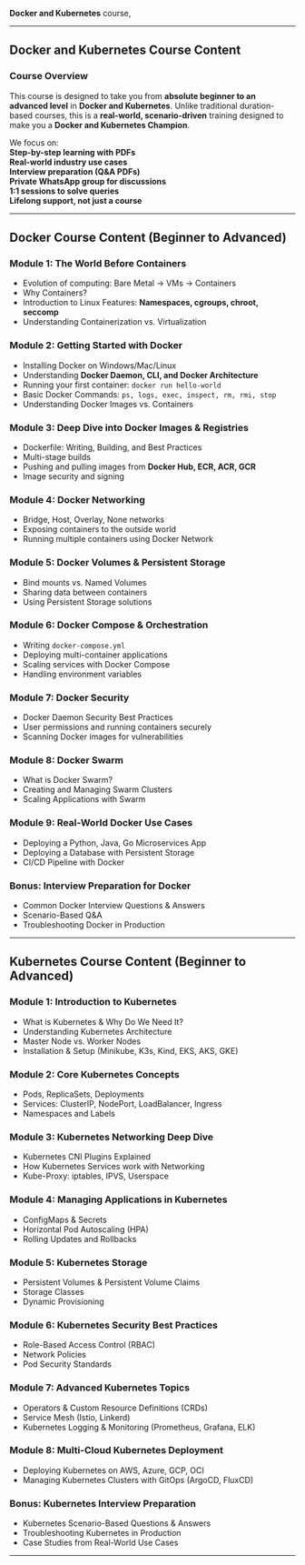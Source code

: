  **Docker and Kubernetes** course, 

---

## **Docker and Kubernetes Course Content**  

### **Course Overview**  
This course is designed to take you from **absolute beginner to an advanced level** in **Docker and Kubernetes**. Unlike traditional duration-based courses, this is a **real-world, scenario-driven** training designed to make you a **Docker and Kubernetes Champion**.  

We focus on:  
 **Step-by-step learning with PDFs**  
 **Real-world industry use cases**  
 **Interview preparation (Q&A PDFs)**  
 **Private WhatsApp group for discussions**  
 **1:1 sessions to solve queries**  
 **Lifelong support, not just a course**  

---

## **Docker Course Content (Beginner to Advanced)**  

### **Module 1: The World Before Containers**  
- Evolution of computing: Bare Metal → VMs → Containers  
- Why Containers?  
- Introduction to Linux Features: **Namespaces, cgroups, chroot, seccomp**  
- Understanding Containerization vs. Virtualization  

### **Module 2: Getting Started with Docker**  
- Installing Docker on Windows/Mac/Linux  
- Understanding **Docker Daemon, CLI, and Docker Architecture**  
- Running your first container: `docker run hello-world`  
- Basic Docker Commands: `ps, logs, exec, inspect, rm, rmi, stop`  
- Understanding Docker Images vs. Containers  

### **Module 3: Deep Dive into Docker Images & Registries**  
- Dockerfile: Writing, Building, and Best Practices  
- Multi-stage builds  
- Pushing and pulling images from **Docker Hub, ECR, ACR, GCR**  
- Image security and signing  

### **Module 4: Docker Networking**  
- Bridge, Host, Overlay, None networks  
- Exposing containers to the outside world  
- Running multiple containers using Docker Network  

### **Module 5: Docker Volumes & Persistent Storage**  
- Bind mounts vs. Named Volumes  
- Sharing data between containers  
- Using Persistent Storage solutions  

### **Module 6: Docker Compose & Orchestration**  
- Writing `docker-compose.yml`  
- Deploying multi-container applications  
- Scaling services with Docker Compose  
- Handling environment variables  

### **Module 7: Docker Security**  
- Docker Daemon Security Best Practices  
- User permissions and running containers securely  
- Scanning Docker images for vulnerabilities  

### **Module 8: Docker Swarm**  
- What is Docker Swarm?  
- Creating and Managing Swarm Clusters  
- Scaling Applications with Swarm  

### **Module 9: Real-World Docker Use Cases**  
- Deploying a Python, Java, Go Microservices App  
- Deploying a Database with Persistent Storage  
- CI/CD Pipeline with Docker  

### **Bonus: Interview Preparation for Docker**  
- Common Docker Interview Questions & Answers  
- Scenario-Based Q&A  
- Troubleshooting Docker in Production  

---

## **Kubernetes Course Content (Beginner to Advanced)**  

### **Module 1: Introduction to Kubernetes**  
- What is Kubernetes & Why Do We Need It?  
- Understanding Kubernetes Architecture  
- Master Node vs. Worker Nodes  
- Installation & Setup (Minikube, K3s, Kind, EKS, AKS, GKE)  

### **Module 2: Core Kubernetes Concepts**  
- Pods, ReplicaSets, Deployments  
- Services: ClusterIP, NodePort, LoadBalancer, Ingress  
- Namespaces and Labels  

### **Module 3: Kubernetes Networking Deep Dive**  
- Kubernetes CNI Plugins Explained  
- How Kubernetes Services work with Networking  
- Kube-Proxy: iptables, IPVS, Userspace  

### **Module 4: Managing Applications in Kubernetes**  
- ConfigMaps & Secrets  
- Horizontal Pod Autoscaling (HPA)  
- Rolling Updates and Rollbacks  

### **Module 5: Kubernetes Storage**  
- Persistent Volumes & Persistent Volume Claims  
- Storage Classes  
- Dynamic Provisioning  

### **Module 6: Kubernetes Security Best Practices**  
- Role-Based Access Control (RBAC)  
- Network Policies  
- Pod Security Standards  

### **Module 7: Advanced Kubernetes Topics**  
- Operators & Custom Resource Definitions (CRDs)  
- Service Mesh (Istio, Linkerd)  
- Kubernetes Logging & Monitoring (Prometheus, Grafana, ELK)  

### **Module 8: Multi-Cloud Kubernetes Deployment**  
- Deploying Kubernetes on AWS, Azure, GCP, OCI  
- Managing Kubernetes Clusters with GitOps (ArgoCD, FluxCD)  

### **Bonus: Kubernetes Interview Preparation**  
- Kubernetes Scenario-Based Questions & Answers  
- Troubleshooting Kubernetes in Production  
- Case Studies from Real-World Use Cases  

---
